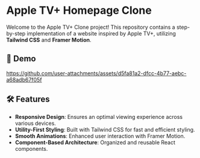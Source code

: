 # Apple TV+ Homepage Clone

Welcome to the Apple TV+ Clone project! This repository contains a step-by-step implementation of a website inspired by Apple TV+, utilizing **Tailwind CSS** and **Framer Motion**. 

## 🚀 Demo





https://github.com/user-attachments/assets/d5fa81a2-dfcc-4b77-aebc-a68adb67f05f






## 🛠 Features

- **Responsive Design**: Ensures an optimal viewing experience across various devices.
- **Utility-First Styling**: Built with Tailwind CSS for fast and efficient styling.
- **Smooth Animations**: Enhanced user interaction with Framer Motion.
- **Component-Based Architecture**: Organized and reusable React components.
